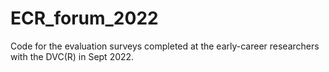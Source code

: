 # ECR_forum_2022
Code for the evaluation surveys completed at the early-career researchers with the DVC(R) in Sept 2022.
